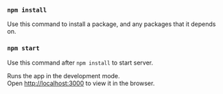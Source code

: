 ### `npm install`

Use this command to install a package, and any packages that it depends on.

### `npm start`

Use this command after `npm install` to start server.

Runs the app in the development mode.\
Open [http://localhost:3000](http://localhost:3000) to view it in the browser.



